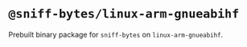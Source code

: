 # `@sniff-bytes/linux-arm-gnueabihf`

Prebuilt binary package for `sniff-bytes` on `linux-arm-gnueabihf`.
